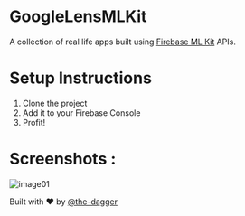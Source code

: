 # GoogleLensMLKit
A collection of real life apps built using [Firebase ML Kit](https://firebase.google.com/products/ml-kit/) APIs.

# Setup Instructions

1. Clone the project
2. Add it to your Firebase Console
3. Profit!

# Screenshots : 
![image01](https://raw.githubusercontent.com/the-dagger/MLKitAndroid/master/art/screen01.png)

Built with ❤️ by [@the-dagger](https://github.com/the-dagger)
